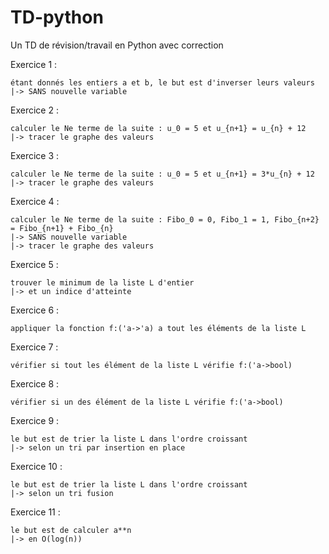 # TD-python
Un TD de révision/travail en Python avec correction

Exercice 1 :

    étant donnés les entiers a et b, le but est d'inverser leurs valeurs
    |-> SANS nouvelle variable

Exercice 2 :

    calculer le Ne terme de la suite : u_0 = 5 et u_{n+1} = u_{n} + 12
    |-> tracer le graphe des valeurs

Exercice 3 :
    
    calculer le Ne terme de la suite : u_0 = 5 et u_{n+1} = 3*u_{n} + 12  
    |-> tracer le graphe des valeurs

Exercice 4 :
    
    calculer le Ne terme de la suite : Fibo_0 = 0, Fibo_1 = 1, Fibo_{n+2} = Fibo_{n+1} + Fibo_{n}  
    |-> SANS nouvelle variable
    |-> tracer le graphe des valeurs

Exercice 5 :

    trouver le minimum de la liste L d'entier
    |-> et un indice d'atteinte

Exercice 6 :

    appliquer la fonction f:('a->'a) a tout les éléments de la liste L

Exercice 7 :

    vérifier si tout les élément de la liste L vérifie f:('a->bool)

Exercice 8 :

    vérifier si un des élément de la liste L vérifie f:('a->bool)

Exercice 9 :

    le but est de trier la liste L dans l'ordre croissant
    |-> selon un tri par insertion en place

Exercice 10 :

    le but est de trier la liste L dans l'ordre croissant
    |-> selon un tri fusion

Exercice 11 :

    le but est de calculer a**n
    |-> en O(log(n))
